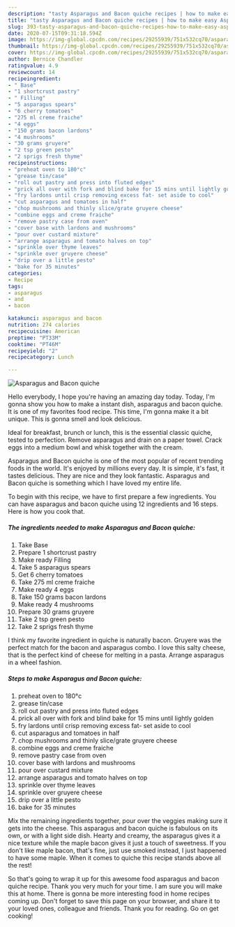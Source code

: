 ```yaml
---
description: "tasty Asparagus and Bacon quiche recipes | how to make easy Asparagus and Bacon quiche"
title: "tasty Asparagus and Bacon quiche recipes | how to make easy Asparagus and Bacon quiche"
slug: 393-tasty-asparagus-and-bacon-quiche-recipes-how-to-make-easy-asparagus-and-bacon-quiche
date: 2020-07-15T09:31:18.594Z
image: https://img-global.cpcdn.com/recipes/29255939/751x532cq70/asparagus-and-bacon-quiche-recipe-main-photo.jpg
thumbnail: https://img-global.cpcdn.com/recipes/29255939/751x532cq70/asparagus-and-bacon-quiche-recipe-main-photo.jpg
cover: https://img-global.cpcdn.com/recipes/29255939/751x532cq70/asparagus-and-bacon-quiche-recipe-main-photo.jpg
author: Bernice Chandler
ratingvalue: 4.9
reviewcount: 14
recipeingredient:
- " Base"
- "1 shortcrust pastry"
- " Filling"
- "5 asparagus spears"
- "6 cherry tomatoes"
- "275 ml creme fraiche"
- "4 eggs"
- "150 grams bacon lardons"
- "4 mushrooms"
- "30 grams gruyere"
- "2 tsp green pesto"
- "2 sprigs fresh thyme"
recipeinstructions:
- "preheat oven to 180°c"
- "grease tin/case"
- "roll out pastry and press into fluted edges"
- "prick all over with fork and blind bake for 15 mins until lightly golden"
- "fry lardons until crisp removing excess fat- set aside to cool"
- "cut asparagus and tomatoes in half"
- "chop mushrooms and thinly slice/grate gruyere cheese"
- "combine eggs and creme fraiche"
- "remove pastry case from oven"
- "cover base with lardons and mushrooms"
- "pour over custard mixture"
- "arrange asparagus and tomato halves on top"
- "sprinkle over thyme leaves"
- "sprinkle over gruyere cheese"
- "drip over a little pesto"
- "bake for 35 minutes"
categories:
- Recipe
tags:
- asparagus
- and
- bacon

katakunci: asparagus and bacon 
nutrition: 274 calories
recipecuisine: American
preptime: "PT33M"
cooktime: "PT46M"
recipeyield: "2"
recipecategory: Lunch

---
```



![Asparagus and Bacon quiche](https://img-global.cpcdn.com/recipes/29255939/751x532cq70/asparagus-and-bacon-quiche-recipe-main-photo.jpg)

Hello everybody, I hope you're having an amazing day today. Today, I'm gonna show you how to make a instant dish, asparagus and bacon quiche. It is one of my favorites food recipe. This time, I'm gonna make it a bit unique. This is gonna smell and look delicious.

Ideal for breakfast, brunch or lunch, this is the essential classic quiche, tested to perfection. Remove asparagus and drain on a paper towel. Crack eggs into a medium bowl and whisk together with the cream.

Asparagus and Bacon quiche is one of the most popular of recent trending foods in the world. It's enjoyed by millions every day. It is simple, it's fast, it tastes delicious. They are nice and they look fantastic. Asparagus and Bacon quiche is something which I have loved my entire life.


To begin with this recipe, we have to first prepare a few ingredients. You can have asparagus and bacon quiche using 12 ingredients and 16 steps. Here is how you cook that.

<!--inarticleads1-->

##### The ingredients needed to make Asparagus and Bacon quiche:

1. Take  Base
1. Prepare 1 shortcrust pastry
1. Make ready  Filling
1. Take 5 asparagus spears
1. Get 6 cherry tomatoes
1. Take 275 ml creme fraiche
1. Make ready 4 eggs
1. Take 150 grams bacon lardons
1. Make ready 4 mushrooms
1. Prepare 30 grams gruyere
1. Take 2 tsp green pesto
1. Take 2 sprigs fresh thyme


I think my favorite ingredient in quiche is naturally bacon. Gruyere was the perfect match for the bacon and asparagus combo. I love this salty cheese, that is the perfect kind of cheese for melting in a pasta. Arrange asparagus in a wheel fashion. 

<!--inarticleads2-->

##### Steps to make Asparagus and Bacon quiche:

1. preheat oven to 180°c
1. grease tin/case
1. roll out pastry and press into fluted edges
1. prick all over with fork and blind bake for 15 mins until lightly golden
1. fry lardons until crisp removing excess fat- set aside to cool
1. cut asparagus and tomatoes in half
1. chop mushrooms and thinly slice/grate gruyere cheese
1. combine eggs and creme fraiche
1. remove pastry case from oven
1. cover base with lardons and mushrooms
1. pour over custard mixture
1. arrange asparagus and tomato halves on top
1. sprinkle over thyme leaves
1. sprinkle over gruyere cheese
1. drip over a little pesto
1. bake for 35 minutes


Mix the remaining ingredients together, pour over the veggies making sure it gets into the cheese. This asparagus and bacon quiche is fabulous on its own, or with a light side dish. Hearty and creamy, the asparagus gives it a nice texture while the maple bacon gives it just a touch of sweetness. If you don&#39;t like maple bacon, that&#39;s fine, just use smoked instead, I just happened to have some maple. When it comes to quiche this recipe stands above all the rest! 

So that's going to wrap it up for this awesome food asparagus and bacon quiche recipe. Thank you very much for your time. I am sure you will make this at home. There is gonna be more interesting food in home recipes coming up. Don't forget to save this page on your browser, and share it to your loved ones, colleague and friends. Thank you for reading. Go on get cooking!

